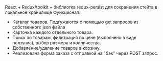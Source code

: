 React + Redux/toolkit + библиотка redux-persist для сохранения стейта в локальное хранилище
Функционал: 
- Каталог товаров. Подгужаются с помощью get запросов из собственного json файла
- Карточка каждого отдельного товара.
- Поиск по товарам, фильтрация по цене (выполнено в виде ползунка), выбор размера и колличества.
- Добавление/удаление товаров в корзину.
- Реализована форма заказа с отправкой на "бэк" через POST запрос.

